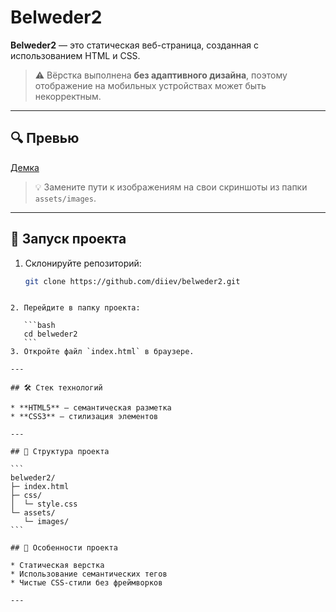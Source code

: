 # Belweder2

**Belweder2** — это статическая веб-страница, созданная с использованием HTML и CSS.  
> ⚠️ Вёрстка выполнена **без адаптивного дизайна**, поэтому отображение на мобильных устройствах может быть некорректным.

---

## 🔍 Превью

[Демка](https://diiev.github.io/belweder2/dist/index.html)  

> 💡 Замените пути к изображениям на свои скриншоты из папки `assets/images`.

---

## 🚀 Запуск проекта

1. Склонируйте репозиторий:
   ```bash
   git clone https://github.com/diiev/belweder2.git
````

2. Перейдите в папку проекта:

   ```bash
   cd belweder2
   ```
3. Откройте файл `index.html` в браузере.

---

## 🛠 Стек технологий

* **HTML5** — семантическая разметка
* **CSS3** — стилизация элементов

---

## 📂 Структура проекта

```
belweder2/
├─ index.html
├─ css/
│  └─ style.css
└─ assets/
   └─ images/
```

## 🎯 Особенности проекта

* Статическая верстка
* Использование семантических тегов
* Чистые CSS-стили без фреймворков

---
